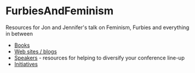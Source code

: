 # FurbiesAndFeminism

Resources for Jon and Jennifer's talk on Feminism, Furbies and everything in between

- [Books](books.md)
- [Web sites / blogs](web.md)
- [Speakers](speakers.md) - resources for helping to diversify your conference line-up
- [Initiatives](initiatives.md)
